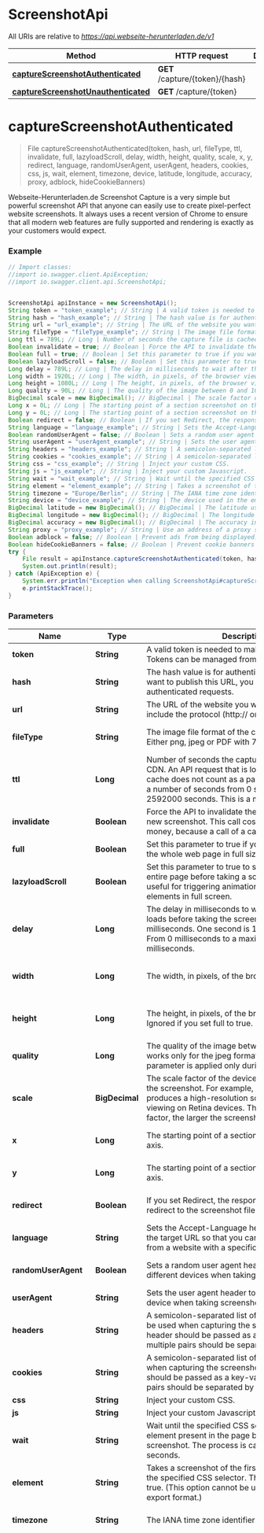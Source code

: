 # ScreenshotApi

All URIs are relative to *https://api.webseite-herunterladen.de/v1*

Method | HTTP request | Description
------------- | ------------- | -------------
[**captureScreenshotAuthenticated**](ScreenshotApi.md#captureScreenshotAuthenticated) | **GET** /capture/{token}/{hash} | 
[**captureScreenshotUnauthenticated**](ScreenshotApi.md#captureScreenshotUnauthenticated) | **GET** /capture/{token} | 

<a name="captureScreenshotAuthenticated"></a>
# **captureScreenshotAuthenticated**
> File captureScreenshotAuthenticated(token, hash, url, fileType, ttl, invalidate, full, lazyloadScroll, delay, width, height, quality, scale, x, y, redirect, language, randomUserAgent, userAgent, headers, cookies, css, js, wait, element, timezone, device, latitude, longitude, accuracy, proxy, adblock, hideCookieBanners)



Webseite-Herunterladen.de Screenshot Capture is a very simple but powerful screenshot API that anyone can easily use to create pixel-perfect website screenshots. It always uses a recent version of Chrome to ensure that all modern web features are fully supported and rendering is exactly as your customers would expect.

### Example
```java
// Import classes:
//import io.swagger.client.ApiException;
//import io.swagger.client.api.ScreenshotApi;


ScreenshotApi apiInstance = new ScreenshotApi();
String token = "token_example"; // String | A valid token is needed to make paid API calls. Tokens can be managed from your account.
String hash = "hash_example"; // String | The hash value is for authenticated requests. If you want to publish this URL, you should use the authenticated requests.
String url = "url_example"; // String | The URL of the website you want to capture. Please include the protocol (http:// or https://).
String fileType = "fileType_example"; // String | The image file format of the captured screenshot. Either png, jpeg or PDF with 72 dpi.
Long ttl = 789L; // Long | Number of seconds the capture file is cached by our CDN. An API request that is loaded through the cache does not count as a paid request. You can set a number of seconds from 0 seconds up to 2592000 seconds. This is a maximum of 30 days.
Boolean invalidate = true; // Boolean | Force the API to invalidate the cache and capture a new screenshot. This call costs you additional money, because a call of a cache hit is not charged.
Boolean full = true; // Boolean | Set this parameter to true if you want to screenshot the whole web page in full size.
Boolean lazyloadScroll = false; // Boolean | Set this parameter to true to scroll down through the entire page before taking a screenshot. This is useful for triggering animations or lazy load elements in full screen.
Long delay = 789L; // Long | The delay in milliseconds to wait after the page loads before taking the screenshot. This is in milliseconds. One second is 1000 milliseconds. From 0 milliseconds to a maximum of 10,000 milliseconds.
Long width = 1920L; // Long | The width, in pixels, of the browser viewport to use.
Long height = 1080L; // Long | The height, in pixels, of the browser viewport to use. Ignored if you set full to true.
Long quality = 90L; // Long | The quality of the image between 0 and 100. This works only for the jpeg format, for PNG images the parameter is applied only during compression.
BigDecimal scale = new BigDecimal(); // BigDecimal | The scale factor of the device to use when taking the screenshot. For example, a scale factor of 2 produces a high-resolution screenshot suitable for viewing on Retina devices. The larger the scale factor, the larger the screenshot produced.
Long x = 0L; // Long | The starting point of a section screenshot on the X axis.
Long y = 0L; // Long | The starting point of a section screenshot on the Y axis.
Boolean redirect = false; // Boolean | If you set Redirect, the response will be a 302 redirect to the screenshot file in our CDN.
String language = "language_example"; // String | Sets the Accept-Language header on requests to the target URL so that you can take screenshots from a website with a specific language.
Boolean randomUserAgent = false; // Boolean | Sets a random user agent header to emulate a different devices when taking screenshots.
String userAgent = "userAgent_example"; // String | Sets the user agent header to emulate a specific device when taking screenshots.
String headers = "headers_example"; // String | A semicolon-separated list of header parameters to be used when capturing the screenshot. Each header should be passed as a key-value pair and multiple pairs should be separated by a semicolon.
String cookies = "cookies_example"; // String | A semicolon-separated list of cookies to be used when capturing the screenshot. Each cookies should be passed as a key-value pair and multiple pairs should be separated by a semicolon.
String css = "css_example"; // String | Inject your custom CSS.
String js = "js_example"; // String | Inject your custom Javascript.
String wait = "wait_example"; // String | Wait until the specified CSS selector matches an element present in the page before taking a screenshot. The process is canceled after 60 seconds.
String element = "element_example"; // String | Takes a screenshot of the first element matched by the specified CSS selector. This is ignored if full is true. (This option cannot be used with the PDF export format.)
String timezone = "Europe/Berlin"; // String | The IANA time zone identifier used for this capture.
String device = "device_example"; // String | The device used in the emulation.
BigDecimal latitude = new BigDecimal(); // BigDecimal | The latitude used in the emulation of the geo-location.
BigDecimal longitude = new BigDecimal(); // BigDecimal | The longitude used in the emulation of the geo-location.
BigDecimal accuracy = new BigDecimal(); // BigDecimal | The accuracy in meters used in the emulation of the geo-location.
String proxy = "proxy_example"; // String | Use an address of a proxy server through which the screenshot should be taken. The proxy address should be formatted as http://username:password@proxyserver.com:31280
Boolean adblock = false; // Boolean | Prevent ads from being displayed. Block requests from popular ad networks and hide frequent ads.
Boolean hideCookieBanners = false; // Boolean | Prevent cookie banners and pop-ups from being displayed. The best possible result is tried.
try {
    File result = apiInstance.captureScreenshotAuthenticated(token, hash, url, fileType, ttl, invalidate, full, lazyloadScroll, delay, width, height, quality, scale, x, y, redirect, language, randomUserAgent, userAgent, headers, cookies, css, js, wait, element, timezone, device, latitude, longitude, accuracy, proxy, adblock, hideCookieBanners);
    System.out.println(result);
} catch (ApiException e) {
    System.err.println("Exception when calling ScreenshotApi#captureScreenshotAuthenticated");
    e.printStackTrace();
}
```

### Parameters

Name | Type | Description  | Notes
------------- | ------------- | ------------- | -------------
 **token** | **String**| A valid token is needed to make paid API calls. Tokens can be managed from your account. |
 **hash** | **String**| The hash value is for authenticated requests. If you want to publish this URL, you should use the authenticated requests. |
 **url** | **String**| The URL of the website you want to capture. Please include the protocol (http:// or https://). |
 **fileType** | **String**| The image file format of the captured screenshot. Either png, jpeg or PDF with 72 dpi. | [optional] [enum: png, pdf, jpeg]
 **ttl** | **Long**| Number of seconds the capture file is cached by our CDN. An API request that is loaded through the cache does not count as a paid request. You can set a number of seconds from 0 seconds up to 2592000 seconds. This is a maximum of 30 days. | [optional] [enum: ]
 **invalidate** | **Boolean**| Force the API to invalidate the cache and capture a new screenshot. This call costs you additional money, because a call of a cache hit is not charged. | [optional]
 **full** | **Boolean**| Set this parameter to true if you want to screenshot the whole web page in full size. | [optional]
 **lazyloadScroll** | **Boolean**| Set this parameter to true to scroll down through the entire page before taking a screenshot. This is useful for triggering animations or lazy load elements in full screen. | [optional] [default to false]
 **delay** | **Long**| The delay in milliseconds to wait after the page loads before taking the screenshot. This is in milliseconds. One second is 1000 milliseconds. From 0 milliseconds to a maximum of 10,000 milliseconds. | [optional] [enum: ]
 **width** | **Long**| The width, in pixels, of the browser viewport to use. | [optional] [default to 1920] [enum: ]
 **height** | **Long**| The height, in pixels, of the browser viewport to use. Ignored if you set full to true. | [optional] [default to 1080] [enum: ]
 **quality** | **Long**| The quality of the image between 0 and 100. This works only for the jpeg format, for PNG images the parameter is applied only during compression. | [optional] [default to 90] [enum: ]
 **scale** | **BigDecimal**| The scale factor of the device to use when taking the screenshot. For example, a scale factor of 2 produces a high-resolution screenshot suitable for viewing on Retina devices. The larger the scale factor, the larger the screenshot produced. | [optional] [default to 1.0]
 **x** | **Long**| The starting point of a section screenshot on the X axis. | [optional] [default to 0] [enum: ]
 **y** | **Long**| The starting point of a section screenshot on the Y axis. | [optional] [default to 0] [enum: ]
 **redirect** | **Boolean**| If you set Redirect, the response will be a 302 redirect to the screenshot file in our CDN. | [optional] [default to false]
 **language** | **String**| Sets the Accept-Language header on requests to the target URL so that you can take screenshots from a website with a specific language. | [optional]
 **randomUserAgent** | **Boolean**| Sets a random user agent header to emulate a different devices when taking screenshots. | [optional] [default to false]
 **userAgent** | **String**| Sets the user agent header to emulate a specific device when taking screenshots. | [optional]
 **headers** | **String**| A semicolon-separated list of header parameters to be used when capturing the screenshot. Each header should be passed as a key-value pair and multiple pairs should be separated by a semicolon. | [optional]
 **cookies** | **String**| A semicolon-separated list of cookies to be used when capturing the screenshot. Each cookies should be passed as a key-value pair and multiple pairs should be separated by a semicolon. | [optional]
 **css** | **String**| Inject your custom CSS. | [optional]
 **js** | **String**| Inject your custom Javascript. | [optional]
 **wait** | **String**| Wait until the specified CSS selector matches an element present in the page before taking a screenshot. The process is canceled after 60 seconds. | [optional]
 **element** | **String**| Takes a screenshot of the first element matched by the specified CSS selector. This is ignored if full is true. (This option cannot be used with the PDF export format.) | [optional]
 **timezone** | **String**| The IANA time zone identifier used for this capture. | [optional] [default to Europe/Berlin]
 **device** | **String**| The device used in the emulation. | [optional] [enum: Blackberry PlayBook, Blackberry PlayBook landscape, BlackBerry Z30, BlackBerry Z30 landscape, Galaxy Note 3, Galaxy Note 3 landscape, Galaxy Note II, Galaxy Note II landscape, Galaxy S III, Galaxy S III landscape, Galaxy S5, Galaxy S5 landscape, iPad, iPad landscape, iPad Mini, iPad Mini landscape, iPad Pro, iPad Pro landscape, iPhone 4, iPhone 4 landscape, iPhone 5, iPhone 5 landscape, iPhone 6, iPhone 6 landscape, iPhone 6 Plus, iPhone 6 Plus landscape, iPhone 7, iPhone 7 landscape, iPhone 7 Plus, iPhone 7 Plus landscape, iPhone 8, iPhone 8 landscape, iPhone 8 Plus, iPhone 8 Plus landscape, iPhone SE, iPhone SE landscape, iPhone X, iPhone X landscape, iPhone XR, iPhone XR landscape, iPhone 11, iPhone 11 landscape, iPhone 11 Pro, iPhone 11 Pro landscape, iPhone 11 Pro Max, iPhone 11 Pro Max landscape, JioPhone 2, JioPhone 2 landscape, Kindle Fire HDX, Kindle Fire HDX landscape, LG Optimus L70, LG Optimus L70 landscape, Microsoft Lumia 550, Microsoft Lumia 950, Microsoft Lumia 950 landscape, Nexus 10, Nexus 10 landscape, Nexus 4, Nexus 4 landscape, Nexus 5, Nexus 5 landscape, Nexus 5X, Nexus 5X landscape, Nexus 6, Nexus 6 landscape, Nexus 6P, Nexus 6P landscape, Nexus 7, Nexus 7 landscape, Nokia Lumia 520, Nokia Lumia 520 landscape, Nokia N9, Nokia N9 landscape, Pixel 2, Pixel 2 landscape, Pixel 2 XL, Pixel 2 XL landscape]
 **latitude** | **BigDecimal**| The latitude used in the emulation of the geo-location. | [optional] [default to 0.0]
 **longitude** | **BigDecimal**| The longitude used in the emulation of the geo-location. | [optional] [default to 0.0]
 **accuracy** | **BigDecimal**| The accuracy in meters used in the emulation of the geo-location. | [optional] [default to 2.0]
 **proxy** | **String**| Use an address of a proxy server through which the screenshot should be taken. The proxy address should be formatted as http://username:password@proxyserver.com:31280 | [optional]
 **adblock** | **Boolean**| Prevent ads from being displayed. Block requests from popular ad networks and hide frequent ads. | [optional] [default to false]
 **hideCookieBanners** | **Boolean**| Prevent cookie banners and pop-ups from being displayed. The best possible result is tried. | [optional] [default to false]

### Return type

[**File**](File.md)

### Authorization

No authorization required

### HTTP request headers

 - **Content-Type**: Not defined
 - **Accept**: application/json, application/pdf, image/jpeg, image/png

<a name="captureScreenshotUnauthenticated"></a>
# **captureScreenshotUnauthenticated**
> File captureScreenshotUnauthenticated(token, url, fileType, ttl, invalidate, full, lazyloadScroll, delay, width, height, quality, scale, x, y, redirect, language, randomUserAgent, userAgent, headers, cookies, css, js, wait, element, timezone, device, latitude, longitude, accuracy, proxy, adblock, hideCookieBanners)



Webseite-Herunterladen.de Screenshot Capture is a very simple but powerful screenshot API that anyone can easily use to create pixel-perfect website screenshots. It always uses a recent version of Chrome to ensure that all modern web features are fully supported and rendering is exactly as your customers would expect.

### Example
```java
// Import classes:
//import io.swagger.client.ApiException;
//import io.swagger.client.api.ScreenshotApi;


ScreenshotApi apiInstance = new ScreenshotApi();
String token = "token_example"; // String | A valid token is needed to make paid API calls. Tokens can be managed from your account.
String url = "url_example"; // String | The URL of the website you want to capture. Please include the protocol (http:// or https://).
String fileType = "fileType_example"; // String | The image file format of the captured screenshot. Either png, jpeg or PDF with 72 dpi.
Long ttl = 789L; // Long | Number of seconds the capture file is cached by our CDN. An API request that is loaded through the cache does not count as a paid request. You can set a number of seconds from 0 seconds up to 2592000 seconds. This is a maximum of 30 days.
Boolean invalidate = true; // Boolean | Force the API to invalidate the cache and capture a new screenshot. This call costs you additional money, because a call of a cache hit is not charged.
Boolean full = true; // Boolean | Set this parameter to true if you want to screenshot the whole web page in full size.
Boolean lazyloadScroll = false; // Boolean | Set this parameter to true to scroll down through the entire page before taking a screenshot. This is useful for triggering animations or lazy load elements in full screen.
Long delay = 789L; // Long | The delay in milliseconds to wait after the page loads before taking the screenshot. This is in milliseconds. One second is 1000 milliseconds. From 0 milliseconds to a maximum of 10,000 milliseconds.
Long width = 1920L; // Long | The width, in pixels, of the browser viewport to use.
Long height = 1080L; // Long | The height, in pixels, of the browser viewport to use. Ignored if you set full to true.
Long quality = 90L; // Long | The quality of the image between 0 and 100. This works only for the jpeg format, for PNG images the parameter is applied only during compression.
BigDecimal scale = new BigDecimal(); // BigDecimal | The scale factor of the device to use when taking the screenshot. For example, a scale factor of 2 produces a high-resolution screenshot suitable for viewing on Retina devices. The larger the scale factor, the larger the screenshot produced.
Long x = 0L; // Long | The starting point of a section screenshot on the X axis.
Long y = 0L; // Long | The starting point of a section screenshot on the Y axis.
Boolean redirect = false; // Boolean | If you set Redirect, the response will be a 302 redirect to the screenshot file in our CDN.
String language = "language_example"; // String | Sets the Accept-Language header on requests to the target URL so that you can take screenshots from a website with a specific language.
Boolean randomUserAgent = false; // Boolean | Sets a random user agent header to emulate a different devices when taking screenshots.
String userAgent = "userAgent_example"; // String | Sets the user agent header to emulate a specific device when taking screenshots.
String headers = "headers_example"; // String | A semicolon-separated list of header parameters to be used when capturing the screenshot. Each header should be passed as a key-value pair and multiple pairs should be separated by a semicolon.
String cookies = "cookies_example"; // String | A semicolon-separated list of cookies to be used when capturing the screenshot. Each cookies should be passed as a key-value pair and multiple pairs should be separated by a semicolon.
String css = "css_example"; // String | Inject your custom CSS.
String js = "js_example"; // String | Inject your custom Javascript.
String wait = "wait_example"; // String | Wait until the specified CSS selector matches an element present in the page before taking a screenshot. The process is canceled after 60 seconds.
String element = "element_example"; // String | Takes a screenshot of the first element matched by the specified CSS selector. This is ignored if full is true. (This option cannot be used with the PDF export format.)
String timezone = "Europe/Berlin"; // String | The IANA time zone identifier used for this capture.
String device = "device_example"; // String | The device used in the emulation.
BigDecimal latitude = new BigDecimal(); // BigDecimal | The latitude used in the emulation of the geo-location.
BigDecimal longitude = new BigDecimal(); // BigDecimal | The longitude used in the emulation of the geo-location.
BigDecimal accuracy = new BigDecimal(); // BigDecimal | The accuracy in meters used in the emulation of the geo-location.
String proxy = "proxy_example"; // String | Use an address of a proxy server through which the screenshot should be taken. The proxy address should be formatted as http://username:password@proxyserver.com:31280
Boolean adblock = false; // Boolean | Prevent ads from being displayed. Block requests from popular ad networks and hide frequent ads.
Boolean hideCookieBanners = false; // Boolean | Prevent cookie banners and pop-ups from being displayed. The best possible result is tried.
try {
    File result = apiInstance.captureScreenshotUnauthenticated(token, url, fileType, ttl, invalidate, full, lazyloadScroll, delay, width, height, quality, scale, x, y, redirect, language, randomUserAgent, userAgent, headers, cookies, css, js, wait, element, timezone, device, latitude, longitude, accuracy, proxy, adblock, hideCookieBanners);
    System.out.println(result);
} catch (ApiException e) {
    System.err.println("Exception when calling ScreenshotApi#captureScreenshotUnauthenticated");
    e.printStackTrace();
}
```

### Parameters

Name | Type | Description  | Notes
------------- | ------------- | ------------- | -------------
 **token** | **String**| A valid token is needed to make paid API calls. Tokens can be managed from your account. |
 **url** | **String**| The URL of the website you want to capture. Please include the protocol (http:// or https://). |
 **fileType** | **String**| The image file format of the captured screenshot. Either png, jpeg or PDF with 72 dpi. | [optional] [enum: png, pdf, jpeg]
 **ttl** | **Long**| Number of seconds the capture file is cached by our CDN. An API request that is loaded through the cache does not count as a paid request. You can set a number of seconds from 0 seconds up to 2592000 seconds. This is a maximum of 30 days. | [optional] [enum: ]
 **invalidate** | **Boolean**| Force the API to invalidate the cache and capture a new screenshot. This call costs you additional money, because a call of a cache hit is not charged. | [optional]
 **full** | **Boolean**| Set this parameter to true if you want to screenshot the whole web page in full size. | [optional]
 **lazyloadScroll** | **Boolean**| Set this parameter to true to scroll down through the entire page before taking a screenshot. This is useful for triggering animations or lazy load elements in full screen. | [optional] [default to false]
 **delay** | **Long**| The delay in milliseconds to wait after the page loads before taking the screenshot. This is in milliseconds. One second is 1000 milliseconds. From 0 milliseconds to a maximum of 10,000 milliseconds. | [optional] [enum: ]
 **width** | **Long**| The width, in pixels, of the browser viewport to use. | [optional] [default to 1920] [enum: ]
 **height** | **Long**| The height, in pixels, of the browser viewport to use. Ignored if you set full to true. | [optional] [default to 1080] [enum: ]
 **quality** | **Long**| The quality of the image between 0 and 100. This works only for the jpeg format, for PNG images the parameter is applied only during compression. | [optional] [default to 90] [enum: ]
 **scale** | **BigDecimal**| The scale factor of the device to use when taking the screenshot. For example, a scale factor of 2 produces a high-resolution screenshot suitable for viewing on Retina devices. The larger the scale factor, the larger the screenshot produced. | [optional] [default to 1.0]
 **x** | **Long**| The starting point of a section screenshot on the X axis. | [optional] [default to 0] [enum: ]
 **y** | **Long**| The starting point of a section screenshot on the Y axis. | [optional] [default to 0] [enum: ]
 **redirect** | **Boolean**| If you set Redirect, the response will be a 302 redirect to the screenshot file in our CDN. | [optional] [default to false]
 **language** | **String**| Sets the Accept-Language header on requests to the target URL so that you can take screenshots from a website with a specific language. | [optional]
 **randomUserAgent** | **Boolean**| Sets a random user agent header to emulate a different devices when taking screenshots. | [optional] [default to false]
 **userAgent** | **String**| Sets the user agent header to emulate a specific device when taking screenshots. | [optional]
 **headers** | **String**| A semicolon-separated list of header parameters to be used when capturing the screenshot. Each header should be passed as a key-value pair and multiple pairs should be separated by a semicolon. | [optional]
 **cookies** | **String**| A semicolon-separated list of cookies to be used when capturing the screenshot. Each cookies should be passed as a key-value pair and multiple pairs should be separated by a semicolon. | [optional]
 **css** | **String**| Inject your custom CSS. | [optional]
 **js** | **String**| Inject your custom Javascript. | [optional]
 **wait** | **String**| Wait until the specified CSS selector matches an element present in the page before taking a screenshot. The process is canceled after 60 seconds. | [optional]
 **element** | **String**| Takes a screenshot of the first element matched by the specified CSS selector. This is ignored if full is true. (This option cannot be used with the PDF export format.) | [optional]
 **timezone** | **String**| The IANA time zone identifier used for this capture. | [optional] [default to Europe/Berlin]
 **device** | **String**| The device used in the emulation. | [optional] [enum: Blackberry PlayBook, Blackberry PlayBook landscape, BlackBerry Z30, BlackBerry Z30 landscape, Galaxy Note 3, Galaxy Note 3 landscape, Galaxy Note II, Galaxy Note II landscape, Galaxy S III, Galaxy S III landscape, Galaxy S5, Galaxy S5 landscape, iPad, iPad landscape, iPad Mini, iPad Mini landscape, iPad Pro, iPad Pro landscape, iPhone 4, iPhone 4 landscape, iPhone 5, iPhone 5 landscape, iPhone 6, iPhone 6 landscape, iPhone 6 Plus, iPhone 6 Plus landscape, iPhone 7, iPhone 7 landscape, iPhone 7 Plus, iPhone 7 Plus landscape, iPhone 8, iPhone 8 landscape, iPhone 8 Plus, iPhone 8 Plus landscape, iPhone SE, iPhone SE landscape, iPhone X, iPhone X landscape, iPhone XR, iPhone XR landscape, iPhone 11, iPhone 11 landscape, iPhone 11 Pro, iPhone 11 Pro landscape, iPhone 11 Pro Max, iPhone 11 Pro Max landscape, JioPhone 2, JioPhone 2 landscape, Kindle Fire HDX, Kindle Fire HDX landscape, LG Optimus L70, LG Optimus L70 landscape, Microsoft Lumia 550, Microsoft Lumia 950, Microsoft Lumia 950 landscape, Nexus 10, Nexus 10 landscape, Nexus 4, Nexus 4 landscape, Nexus 5, Nexus 5 landscape, Nexus 5X, Nexus 5X landscape, Nexus 6, Nexus 6 landscape, Nexus 6P, Nexus 6P landscape, Nexus 7, Nexus 7 landscape, Nokia Lumia 520, Nokia Lumia 520 landscape, Nokia N9, Nokia N9 landscape, Pixel 2, Pixel 2 landscape, Pixel 2 XL, Pixel 2 XL landscape]
 **latitude** | **BigDecimal**| The latitude used in the emulation of the geo-location. | [optional] [default to 0.0]
 **longitude** | **BigDecimal**| The longitude used in the emulation of the geo-location. | [optional] [default to 0.0]
 **accuracy** | **BigDecimal**| The accuracy in meters used in the emulation of the geo-location. | [optional] [default to 2.0]
 **proxy** | **String**| Use an address of a proxy server through which the screenshot should be taken. The proxy address should be formatted as http://username:password@proxyserver.com:31280 | [optional]
 **adblock** | **Boolean**| Prevent ads from being displayed. Block requests from popular ad networks and hide frequent ads. | [optional] [default to false]
 **hideCookieBanners** | **Boolean**| Prevent cookie banners and pop-ups from being displayed. The best possible result is tried. | [optional] [default to false]

### Return type

[**File**](File.md)

### Authorization

No authorization required

### HTTP request headers

 - **Content-Type**: Not defined
 - **Accept**: application/json, application/pdf, image/jpeg, image/png

